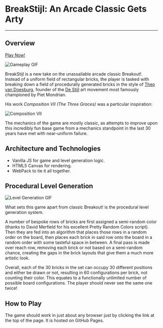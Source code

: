 # BreakStijl: An Arcade Classic Gets Arty
---

## Overview

[Play Now!](https://battjmo.github.io/BreakStijl/)

![Gameplay GIF](https://media.giphy.com/media/4N1DEonWxvf5sKOxdE/giphy.gif)

BreakStijl is a new take on the unassailable arcade classic Breakout!. Instead of a uniform field of rectangular bricks, the player is tasked with breaking down a field of procedurally generated bricks in the style of [Theo van Doesburg](https://en.wikipedia.org/wiki/Theo_van_Doesburg), founder of the [De Stijl](https://en.wikipedia.org/wiki/De_Stijl) art movement most famously championed by Piet Mondrian.

His work *Composition VII (The Three Graces)* was a particular inspiration:

![Composition VII](https://github.com/Battjmo/BreakStijl/blob/master/images/Theo_van_Doesburg_Composition_VII_(the_three_graces).jpg)

The mechanics of the game are mostly classic, as attempts to improve upon this incredibly fun base game from a mechanics standpoint in the last 30 years have met with near-uniform failure.

## Architecture and Technologies

- Vanilla JS for game and level generation logic.
- HTML5 Canvas for rendering.
- WebPack to tie it all together.

## Procedural Level Generation

![Level Generation GIF](https://media.giphy.com/media/mMCKKsPIkt6lczEZBC/giphy.gif)

What sets this game apart from classic Breakout! is the procedural level generation system.

A number of bespoke rows of bricks are first assigned a semi-random color (thanks to David Merfield for his excellent Pretty Random Colors script). Then they are fed into an algorithm that places those rows in a random order on the board, then places each brick in said row onto the board in a random order with some tasteful space in between.
A final pass is made over reach row, removing each brick or not based on a semi-random chance, creating the gaps in the brick layouts that give them a much more artistic look.

Overall, each of the 30 bricks in the set can occupy 30 different positions and either be drawn or not, resulting in 60 configurations per brick, not counting their color.
This equates to a functionally unlimited number of possible board configurations. The player should never see the same one twice!

## How to Play

The game should work in just about any browser just by clicking the link at the top of the page. It is hosted on GitHub Pages.

